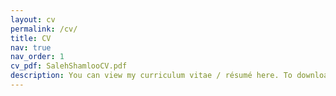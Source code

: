 ```yaml
---
layout: cv
permalink: /cv/
title: CV
nav: true
nav_order: 1
cv_pdf: SalehShamlooCV.pdf
description: You can view my curriculum vitae / résumé here. To download a brief version, click the button with the PDF label.
---
```

